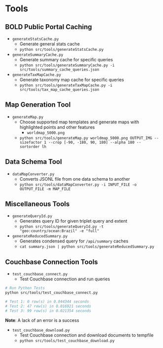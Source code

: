 # Tools

## BOLD Public Portal Caching

- `generateStatsCache.py`
  - Generate general stats cache
  - `python src/tools/generateStatsCache.py`
- `generateSummaryCache.py`
  - Generate summary cache for specific queries
  - `python src/tools/generateSummaryCache.py -i src/tools/summary_cache_queries.json`
- `generateTaxMapCache.py`
  - Generate taxonomy map cache for specific queries
  - `python src/tools/generateTaxMapCache.py -i src/tools/tax_map_cache_queries.json`

## Map Generation Tool

- `generateMap.py`
  - Choose supported map templates and generate maps with highlighted points and other features
    - `worldmap_5000.png`
  - `python src/tools/generateMap.py worldmap_5000.png OUTPUT_IMG --sizefactor 1 --crop [-90, -180, 90, 180] --alpha 180 --sortorder lh`

## Data Schema Tool

- `dataMapConverter.py`
  - Converts JSONL file from one data schema to another
  - `python src/tools/dataMapConverter.py -i INPUT_FILE -o OUTPUT_FILE -m MAP_FILE`

## Miscellaneous Tools

- `generateQueryId.py`
  - Generates query ID for given triplet query and extent
  - `python src/tools/generateQueryId.py -t "geo:country/ocean:Brazil" -e "full"`
- `generateReducedSummary.py`
  - Generates condensed query for `/api/summary` caches
  - `cat summary.json | python src/tools/generateReducedSummary.py`

## Couchbase Connection Tools

- `test_couchbase_connect.py`
  - Test Couchbase connection and run queries

```bash
# Run Python Tests
python src/tools/test_couchbase_connect.py

# Test 1: 0 row(s) in 0.044344 seconds
# Test 2: 47 row(s) in 0.016921 seconds
# Test 3: 99 row(s) in 0.021354 seconds
```

**Note**: A lack of an error is a success

- `test_couchbase_download.py`
  - Test Couchbase connection and download documents to tempfile
  - `python src/tools/test_couchbase_download.py`
